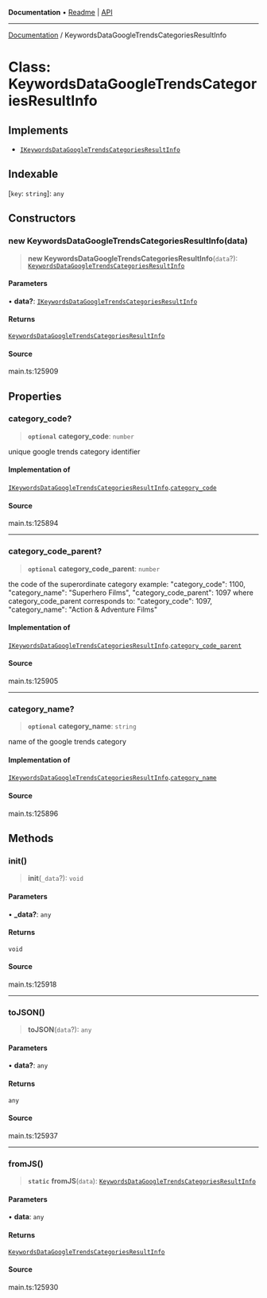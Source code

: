 **Documentation** • [Readme](../README.md) \| [API](../globals.md)

***

[Documentation](../README.md) / KeywordsDataGoogleTrendsCategoriesResultInfo

# Class: KeywordsDataGoogleTrendsCategoriesResultInfo

## Implements

- [`IKeywordsDataGoogleTrendsCategoriesResultInfo`](../interfaces/IKeywordsDataGoogleTrendsCategoriesResultInfo.md)

## Indexable

 \[`key`: `string`\]: `any`

## Constructors

### new KeywordsDataGoogleTrendsCategoriesResultInfo(data)

> **new KeywordsDataGoogleTrendsCategoriesResultInfo**(`data`?): [`KeywordsDataGoogleTrendsCategoriesResultInfo`](KeywordsDataGoogleTrendsCategoriesResultInfo.md)

#### Parameters

• **data?**: [`IKeywordsDataGoogleTrendsCategoriesResultInfo`](../interfaces/IKeywordsDataGoogleTrendsCategoriesResultInfo.md)

#### Returns

[`KeywordsDataGoogleTrendsCategoriesResultInfo`](KeywordsDataGoogleTrendsCategoriesResultInfo.md)

#### Source

main.ts:125909

## Properties

### category\_code?

> **`optional`** **category\_code**: `number`

unique google trends category identifier

#### Implementation of

[`IKeywordsDataGoogleTrendsCategoriesResultInfo`](../interfaces/IKeywordsDataGoogleTrendsCategoriesResultInfo.md).[`category_code`](../interfaces/IKeywordsDataGoogleTrendsCategoriesResultInfo.md#category_code)

#### Source

main.ts:125894

***

### category\_code\_parent?

> **`optional`** **category\_code\_parent**: `number`

the code of the superordinate category
example:
"category_code": 1100,
"category_name": "Superhero Films",
"category_code_parent": 1097
where category_code_parent corresponds to:
"category_code": 1097,
"category_name": "Action & Adventure Films"

#### Implementation of

[`IKeywordsDataGoogleTrendsCategoriesResultInfo`](../interfaces/IKeywordsDataGoogleTrendsCategoriesResultInfo.md).[`category_code_parent`](../interfaces/IKeywordsDataGoogleTrendsCategoriesResultInfo.md#category_code_parent)

#### Source

main.ts:125905

***

### category\_name?

> **`optional`** **category\_name**: `string`

name of the google trends category

#### Implementation of

[`IKeywordsDataGoogleTrendsCategoriesResultInfo`](../interfaces/IKeywordsDataGoogleTrendsCategoriesResultInfo.md).[`category_name`](../interfaces/IKeywordsDataGoogleTrendsCategoriesResultInfo.md#category_name)

#### Source

main.ts:125896

## Methods

### init()

> **init**(`_data`?): `void`

#### Parameters

• **\_data?**: `any`

#### Returns

`void`

#### Source

main.ts:125918

***

### toJSON()

> **toJSON**(`data`?): `any`

#### Parameters

• **data?**: `any`

#### Returns

`any`

#### Source

main.ts:125937

***

### fromJS()

> **`static`** **fromJS**(`data`): [`KeywordsDataGoogleTrendsCategoriesResultInfo`](KeywordsDataGoogleTrendsCategoriesResultInfo.md)

#### Parameters

• **data**: `any`

#### Returns

[`KeywordsDataGoogleTrendsCategoriesResultInfo`](KeywordsDataGoogleTrendsCategoriesResultInfo.md)

#### Source

main.ts:125930
